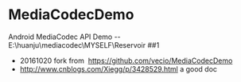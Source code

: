 # MediaCodecDemo
Android MediaCodec API Demo
-- E:\huanju\mediacodec\MYSELF\Reservoir
##1 
- 20161020 fork from  https://github.com/vecio/MediaCodecDemo
-   http://www.cnblogs.com/Xiegg/p/3428529.html  a good  doc
